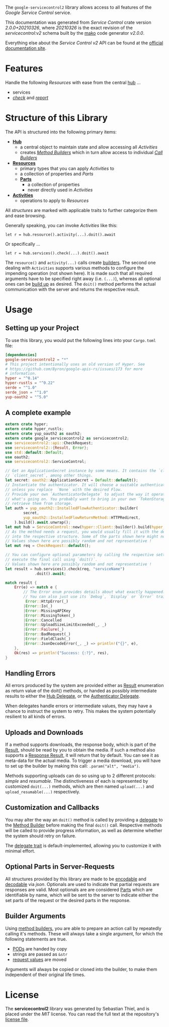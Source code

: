<!---
DO NOT EDIT !
This file was generated automatically from 'src/mako/api/README.md.mako'
DO NOT EDIT !
-->
The `google-servicecontrol2` library allows access to all features of the *Google Service Control* service.

This documentation was generated from *Service Control* crate version *2.0.0+20210326*, where *20210326* is the exact revision of the *servicecontrol:v2* schema built by the [mako](http://www.makotemplates.org/) code generator *v2.0.0*.

Everything else about the *Service Control* *v2* API can be found at the
[official documentation site](https://cloud.google.com/service-control/).
# Features

Handle the following *Resources* with ease from the central [hub](https://docs.rs/google-servicecontrol2/2.0.0+20210326/google_servicecontrol2/ServiceControl) ... 

* services
 * [*check*](https://docs.rs/google-servicecontrol2/2.0.0+20210326/google_servicecontrol2/api::ServiceCheckCall) and [*report*](https://docs.rs/google-servicecontrol2/2.0.0+20210326/google_servicecontrol2/api::ServiceReportCall)




# Structure of this Library

The API is structured into the following primary items:

* **[Hub](https://docs.rs/google-servicecontrol2/2.0.0+20210326/google_servicecontrol2/ServiceControl)**
    * a central object to maintain state and allow accessing all *Activities*
    * creates [*Method Builders*](https://docs.rs/google-servicecontrol2/2.0.0+20210326/google_servicecontrol2/client::MethodsBuilder) which in turn
      allow access to individual [*Call Builders*](https://docs.rs/google-servicecontrol2/2.0.0+20210326/google_servicecontrol2/client::CallBuilder)
* **[Resources](https://docs.rs/google-servicecontrol2/2.0.0+20210326/google_servicecontrol2/client::Resource)**
    * primary types that you can apply *Activities* to
    * a collection of properties and *Parts*
    * **[Parts](https://docs.rs/google-servicecontrol2/2.0.0+20210326/google_servicecontrol2/client::Part)**
        * a collection of properties
        * never directly used in *Activities*
* **[Activities](https://docs.rs/google-servicecontrol2/2.0.0+20210326/google_servicecontrol2/client::CallBuilder)**
    * operations to apply to *Resources*

All *structures* are marked with applicable traits to further categorize them and ease browsing.

Generally speaking, you can invoke *Activities* like this:

```Rust,ignore
let r = hub.resource().activity(...).doit().await
```

Or specifically ...

```ignore
let r = hub.services().check(...).doit().await
```

The `resource()` and `activity(...)` calls create [builders][builder-pattern]. The second one dealing with `Activities` 
supports various methods to configure the impending operation (not shown here). It is made such that all required arguments have to be 
specified right away (i.e. `(...)`), whereas all optional ones can be [build up][builder-pattern] as desired.
The `doit()` method performs the actual communication with the server and returns the respective result.

# Usage

## Setting up your Project

To use this library, you would put the following lines into your `Cargo.toml` file:

```toml
[dependencies]
google-servicecontrol2 = "*"
# This project intentionally uses an old version of Hyper. See
# https://github.com/Byron/google-apis-rs/issues/173 for more
# information.
hyper = "^0.14"
hyper-rustls = "^0.22"
serde = "^1.0"
serde_json = "^1.0"
yup-oauth2 = "^5.0"
```

## A complete example

```Rust
extern crate hyper;
extern crate hyper_rustls;
extern crate yup_oauth2 as oauth2;
extern crate google_servicecontrol2 as servicecontrol2;
use servicecontrol2::api::CheckRequest;
use servicecontrol2::{Result, Error};
use std::default::Default;
use oauth2;
use servicecontrol2::ServiceControl;

// Get an ApplicationSecret instance by some means. It contains the `client_id` and 
// `client_secret`, among other things.
let secret: oauth2::ApplicationSecret = Default::default();
// Instantiate the authenticator. It will choose a suitable authentication flow for you, 
// unless you replace  `None` with the desired Flow.
// Provide your own `AuthenticatorDelegate` to adjust the way it operates and get feedback about 
// what's going on. You probably want to bring in your own `TokenStorage` to persist tokens and
// retrieve them from storage.
let auth = yup_oauth2::InstalledFlowAuthenticator::builder(
        secret,
        yup_oauth2::InstalledFlowReturnMethod::HTTPRedirect,
    ).build().await.unwrap();
let mut hub = ServiceControl::new(hyper::Client::builder().build(hyper_rustls::HttpsConnector::with_native_roots()), auth);
// As the method needs a request, you would usually fill it with the desired information
// into the respective structure. Some of the parts shown here might not be applicable !
// Values shown here are possibly random and not representative !
let mut req = CheckRequest::default();

// You can configure optional parameters by calling the respective setters at will, and
// execute the final call using `doit()`.
// Values shown here are possibly random and not representative !
let result = hub.services().check(req, "serviceName")
             .doit().await;

match result {
    Err(e) => match e {
        // The Error enum provides details about what exactly happened.
        // You can also just use its `Debug`, `Display` or `Error` traits
         Error::HttpError(_)
        |Error::Io(_)
        |Error::MissingAPIKey
        |Error::MissingToken(_)
        |Error::Cancelled
        |Error::UploadSizeLimitExceeded(_, _)
        |Error::Failure(_)
        |Error::BadRequest(_)
        |Error::FieldClash(_)
        |Error::JsonDecodeError(_, _) => println!("{}", e),
    },
    Ok(res) => println!("Success: {:?}", res),
}

```
## Handling Errors

All errors produced by the system are provided either as [Result](https://docs.rs/google-servicecontrol2/2.0.0+20210326/google_servicecontrol2/client::Result) enumeration as return value of
the doit() methods, or handed as possibly intermediate results to either the 
[Hub Delegate](https://docs.rs/google-servicecontrol2/2.0.0+20210326/google_servicecontrol2/client::Delegate), or the [Authenticator Delegate](https://docs.rs/yup-oauth2/*/yup_oauth2/trait.AuthenticatorDelegate.html).

When delegates handle errors or intermediate values, they may have a chance to instruct the system to retry. This 
makes the system potentially resilient to all kinds of errors.

## Uploads and Downloads
If a method supports downloads, the response body, which is part of the [Result](https://docs.rs/google-servicecontrol2/2.0.0+20210326/google_servicecontrol2/client::Result), should be
read by you to obtain the media.
If such a method also supports a [Response Result](https://docs.rs/google-servicecontrol2/2.0.0+20210326/google_servicecontrol2/client::ResponseResult), it will return that by default.
You can see it as meta-data for the actual media. To trigger a media download, you will have to set up the builder by making
this call: `.param("alt", "media")`.

Methods supporting uploads can do so using up to 2 different protocols: 
*simple* and *resumable*. The distinctiveness of each is represented by customized 
`doit(...)` methods, which are then named `upload(...)` and `upload_resumable(...)` respectively.

## Customization and Callbacks

You may alter the way an `doit()` method is called by providing a [delegate](https://docs.rs/google-servicecontrol2/2.0.0+20210326/google_servicecontrol2/client::Delegate) to the 
[Method Builder](https://docs.rs/google-servicecontrol2/2.0.0+20210326/google_servicecontrol2/client::CallBuilder) before making the final `doit()` call. 
Respective methods will be called to provide progress information, as well as determine whether the system should 
retry on failure.

The [delegate trait](https://docs.rs/google-servicecontrol2/2.0.0+20210326/google_servicecontrol2/client::Delegate) is default-implemented, allowing you to customize it with minimal effort.

## Optional Parts in Server-Requests

All structures provided by this library are made to be [encodable](https://docs.rs/google-servicecontrol2/2.0.0+20210326/google_servicecontrol2/client::RequestValue) and 
[decodable](https://docs.rs/google-servicecontrol2/2.0.0+20210326/google_servicecontrol2/client::ResponseResult) via *json*. Optionals are used to indicate that partial requests are responses 
are valid.
Most optionals are are considered [Parts](https://docs.rs/google-servicecontrol2/2.0.0+20210326/google_servicecontrol2/client::Part) which are identifiable by name, which will be sent to 
the server to indicate either the set parts of the request or the desired parts in the response.

## Builder Arguments

Using [method builders](https://docs.rs/google-servicecontrol2/2.0.0+20210326/google_servicecontrol2/client::CallBuilder), you are able to prepare an action call by repeatedly calling it's methods.
These will always take a single argument, for which the following statements are true.

* [PODs][wiki-pod] are handed by copy
* strings are passed as `&str`
* [request values](https://docs.rs/google-servicecontrol2/2.0.0+20210326/google_servicecontrol2/client::RequestValue) are moved

Arguments will always be copied or cloned into the builder, to make them independent of their original life times.

[wiki-pod]: http://en.wikipedia.org/wiki/Plain_old_data_structure
[builder-pattern]: http://en.wikipedia.org/wiki/Builder_pattern
[google-go-api]: https://github.com/google/google-api-go-client

# License
The **servicecontrol2** library was generated by Sebastian Thiel, and is placed 
under the *MIT* license.
You can read the full text at the repository's [license file][repo-license].

[repo-license]: https://github.com/Byron/google-apis-rsblob/master/LICENSE.md

